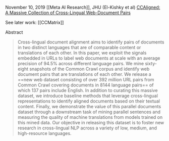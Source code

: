 November 10, 2019
[[Meta AI Research]], JHU (El-Kishky et al)
[CCAligned: A Massive Collection of Cross-Lingual Web-Document Pairs](https://arxiv.org/abs/1911.06154)

See later work: [[CCMatrix]]

Abstract
> Cross-lingual document alignment aims to identify pairs of documents in two distinct languages that are of comparable content or translations of each other. In this paper, we exploit the signals embedded in URLs to label web documents at scale with an average precision of 94.5% across different language pairs. We mine sixty-eight snapshots of the Common Crawl corpus and identify web document pairs that are translations of each other. We release a ==new web dataset consisting of over 392 million URL pairs from Common Crawl covering documents in 8144 language pairs== of which 137 pairs include English. In addition to curating this massive dataset, we introduce baseline methods that leverage cross-lingual representations to identify aligned documents based on their textual content. Finally, we demonstrate the value of this parallel documents dataset through a downstream task of mining parallel sentences and measuring the quality of machine translations from models trained on this mined data. Our objective in releasing this dataset is to foster new research in cross-lingual NLP across a variety of low, medium, and high-resource languages.